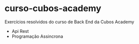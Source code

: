 # curso-cubos-academy
Exercícios resolvidos do curso de Back End da Cubos Academy
- Api Rest
- Programação Assincrona
